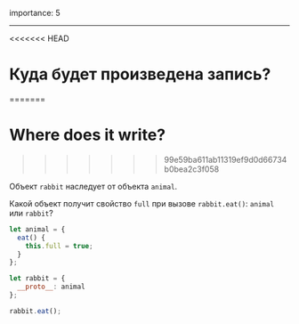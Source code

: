 importance: 5

---

<<<<<<< HEAD
# Куда будет произведена запись?
=======
# Where does it write?
>>>>>>> 99e59ba611ab11319ef9d0d66734b0bea2c3f058

Объект `rabbit` наследует от объекта `animal`.

Какой объект получит свойство `full` при вызове `rabbit.eat()`: `animal` или `rabbit`? 

```js
let animal = {
  eat() {
    this.full = true;
  }
};

let rabbit = {
  __proto__: animal
};

rabbit.eat();
```
